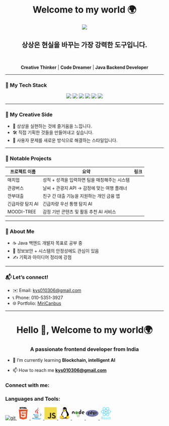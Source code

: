 <h1 align="center">Welcome to my world 🌍</h1>

<p align="center">
<img src="https://cdn.pixabay.com/animation/2022/10/12/22/41/22-41-33-918_512.gif" width="200"/></br>
<h2 align="center">상상은 현실을 바꾸는 가장 강력한 도구입니다.</h2> <br/>
</p>

<p align="center">
  <b>Creative Thinker</b> | <b>Code Dreamer</b> | <b>Java Backend Developer</b>
</p>

---

### 🚀 My Tech Stack
<div align="center">
  <img src="https://img.shields.io/badge/JAVA-007396?style=for-the-badge&logo=java&logoColor=white"/>  
  <img src="https://img.shields.io/badge/HTML5-E34F26?style=for-the-badge&logo=html5&logoColor=white"/>  
  <img src="https://img.shields.io/badge/JAVASCRIPT-F7DF1E?style=for-the-badge&logo=javascript&logoColor=black"/>  
  <img src="https://img.shields.io/badge/REACT-61DAFB?style=for-the-badge&logo=react&logoColor=black"/>  
  <img src="https://img.shields.io/badge/NODE.JS-339933?style=for-the-badge&logo=node.js&logoColor=white"/>  
  <img src="https://img.shields.io/badge/GITHUB-F05032?style=for-the-badge&logo=git&logoColor=white"/>  
</div>

---

### 🎨 My Creative Side
- 🎈 상상을 실현하는 것에 즐거움을 느낍니다.  
- 🛠 직접 기획한 것들을 만들어내고 싶습니다.  
- 🧠 사용자 문제를 새로운 방식으로 해결하는 스타일입니다.

---

### 🧩 Notable Projects

| 프로젝트 이름 | 요약 | 링크 |
|---------------|------|-------------------------|
| 매치업 | 성적 + 성격을 입력하면 팀을 매칭해주는 시스템 |  |
| 관광버스 | 날씨 + 관광지 API → 감정에 맞는 여행 플래너 |  |
| 깐부대출 | 친구 간 대출 기능을 지원하는 개인 금융 앱 |  |
| 긴급차량 탐지 AI | 긴급차량 우선 통행 탐지 AI |  |
| MOODI-TREE | 감정 기반 콘텐츠 및 활동 추천 AI 서비스 |  |

---

### 👤 About Me
- ☕ Java 백엔드 개발자 목표로 공부 중  
- 🧩 정보보안 + 시스템의 안정성에도 관심이 있음
- ✍️ 기획과 아이디어 정리에 강점

---

### 📬 Let’s connect!

- ✉️ Email: [kys010306@gmail.com](mailto:kys010306@gmail.com)  
- 📞 Phone: 010-5351-3927  
- 🌐 Portfolio: [MiriCanbus](https://your-portfolio-url.com)

---
<h1 align="center">Hello 👋, Welcome to my world🌍</h1>
<h3 align="center">A passionate frontend developer from India</h3>

- 🌱 I’m currently learning **Blockchain, intelligent AI**

- 📫 How to reach me **kys010306@gmail.com**

<h3 align="left">Connect with me:</h3>
<p align="left">
</p>

<h3 align="left">Languages and Tools:</h3>
<p align="left"> <a href="https://git-scm.com/" target="_blank" rel="noreferrer"> 
  <img src="https://www.vectorlogo.zone/logos/git-scm/git-scm-icon.svg" alt="git" width="40" height="40"/> </a> <a href="https://www.w3.org/html/" target="_blank" rel="noreferrer"> 
  <img src="https://raw.githubusercontent.com/devicons/devicon/master/icons/html5/html5-original-wordmark.svg" alt="html5" width="40" height="40"/> </a> 
  <a href="https://www.java.com" target="_blank" rel="noreferrer"> 
  <img src="https://raw.githubusercontent.com/devicons/devicon/master/icons/java/java-original.svg" alt="java" width="40" height="40"/> </a>
  <a href="https://developer.mozilla.org/en-US/docs/Web/JavaScript" target="_blank" rel="noreferrer"> 
  <img src="https://raw.githubusercontent.com/devicons/devicon/master/icons/javascript/javascript-original.svg" alt="javascript" width="40" height="40"/> </a> 
  <a href="https://www.linux.org/" target="_blank" rel="noreferrer"> 
  <img src="https://raw.githubusercontent.com/devicons/devicon/master/icons/linux/linux-original.svg" alt="linux" width="40" height="40"/> </a> 
  <a href="https://nodejs.org" target="_blank" rel="noreferrer"> 
  <img src="https://raw.githubusercontent.com/devicons/devicon/master/icons/nodejs/nodejs-original-wordmark.svg" alt="nodejs" width="40" height="40"/> </a> 
  <a href="https://www.php.net" target="_blank" rel="noreferrer"> 
  <img src="https://raw.githubusercontent.com/devicons/devicon/master/icons/php/php-original.svg" alt="php" width="40" height="40"/> </a> 
  <a href="https://reactjs.org/" target="_blank" rel="noreferrer"> 
  <img src="https://raw.githubusercontent.com/devicons/devicon/master/icons/react/react-original-wordmark.svg" alt="react" width="40" height="40"/> </a> 
</p>

